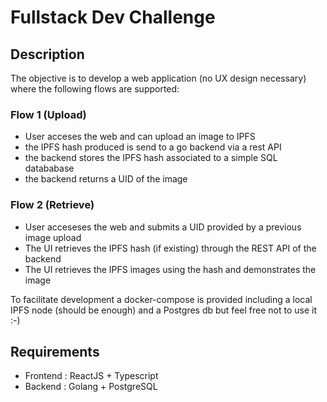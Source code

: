 # Fullstack Dev Challenge

## Description

The objective is to develop a web application (no UX design necessary) where the following flows are supported:

### Flow 1 (Upload)
* User acceses the web and can upload an image to IPFS
* the IPFS hash produced is send to a go backend via a rest API
* the backend stores the IPFS hash associated to a simple SQL datababase
* the backend returns a UID of the image

### Flow 2 (Retrieve)
* User acceseses the web and submits a UID provided by a previous image upload
* The UI retrieves the IPFS hash (if existing) through the REST API of the backend
* The UI retrieves the IPFS images using the hash and demonstrates the image

To facilitate development a docker-compose is provided including a local IPFS node (should be enough) and a Postgres db but feel free not to use it :-)

## Requirements
* Frontend : ReactJS + Typescript
* Backend : Golang + PostgreSQL
